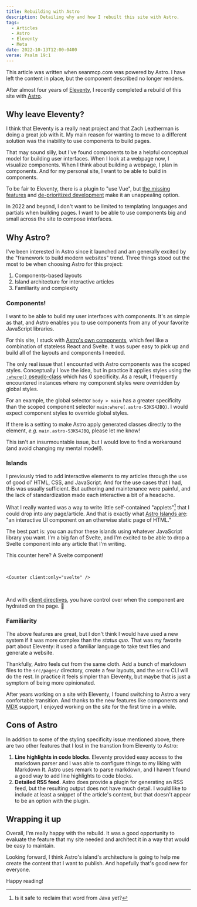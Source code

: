 ```yaml
---
title: Rebuilding with Astro
description: Detailing why and how I rebuilt this site with Astro.
tags:
  - Articles
  - Astro
  - Eleventy
  - Meta
date: 2022-10-13T12:00-0400
verse: Psalm 19:1
---
```


<call-out type="warn">

This article was written when seanmcp.com was powered by Astro. I have left the
content in place, but the component described no longer renders.

</call-out>

After almost four years of [Eleventy](https://11ty.dev), I recently completed a
rebuild of this site with [Astro](https://astro.build).

## Why leave Eleventy?

I think that Eleventy is a really neat project and that Zach Leatherman is doing
a great job with it. My main reason for wanting to move to a different solution
was the inability to use components to build pages.

That may sound silly, but I've found components to be a helpful conceptual model
for building user interfaces. When I look at a webpage now, I visualize
components. When I think about building a webpage, I plan in components. And for
my personal site, I want to be able to build in components.

To be fair to Eleventy, there is a plugin to "use Vue", but
[the missing features](https://github.com/11ty/eleventy-plugin-vue#not-yet-available)
and
[de-prioritized development](https://github.com/11ty/eleventy-plugin-vue/commits/master)
make it an unappealing option.

In 2022 and beyond, I don't want to be limited to templating languages and
partials when building pages. I want to be able to use components big and small
across the site to compose interfaces.

## Why Astro?

I've been interested in Astro since it launched and am generally excited by the
"framework to build modern websites" trend. Three things stood out the most to
be when choosing Astro for this project:

1. Components-based layouts
1. Island architecture for interactive articles
1. Familiarity and complexity

### Components!

I want to be able to build my user interfaces with components. It's as simple as
that, and Astro enables you to use components from any of your favorite
JavaScript libraries.

For this site, I stuck with
[Astro's own components](https://docs.astro.build/en/core-concepts/astro-components/),
which feel like a combination of stateless React and Svelte. It was super easy
to pick up and build all of the layouts and components I needed.

The only real issue that I encounted with Astro components was the scoped
styles. Conceptually I love the idea, but in practice it applies styles using
the
[`:where()` pseudo-class](https://developer.mozilla.org/en-US/docs/Web/CSS/:where)
which has 0 specificity. As a result, I frequently encountered instances where
my component styles were overridden by global styles.

For an example, the global selector `body > main` has a greater specificity than
the scoped component selector `main:where(.astro-S3KS4JBQ)`. I would expect
component styles to override global styles.

<call-out type="info">

If there is a setting to make Astro apply generated classes directly to the
element, _e.g._ `main.astro-S3KS4JBQ`, please let me know!

</call-out>

This isn't an insurmountable issue, but I would love to find a workaround (and
avoid changing my mental model!).

### Islands

I previously tried to add interactive elements to my articles through the use of
good ol' HTML, CSS, and JavaScript. And for the use cases that I had, this was
usually sufficient. But authoring and maintenance were painful, and the lack of
standardization made each interactive a bit of a headache.

What I really wanted was a way to write little self-contained "applets"[^1] that
I could drop into any page/article. And that is exactly what
[Astro Islands are](https://docs.astro.build/en/concepts/islands/): "an
interactive UI component on an otherwise static page of HTML."

The best part is: you can author these islands using whatever JavaScript library
you want. I'm a big fan of Svelte, and I'm excited to be able to drop a Svelte
component into any article that I'm writing.

This counter here? A Svelte component!

<br />

```
<Counter client:only="svelte" />
```

<br />

And with
[client directives](https://docs.astro.build/en/reference/directives-reference/#client-directives),
you have control over when the component are hydrated on the page.
<e-moji>🚰</e-moji>

### Familiarity

The above features are great, but I don't think I would have used a new system
if it was more complex than the _status quo_. That was my favorite part about
Eleventy: it used a familiar language to take text files and generate a website.

Thankfully, Astro feels cut from the same cloth. Add a bunch of markdown files
to the `src/pages/` directory, create a few layouts, and the `astro` CLI will do
the rest. In practice it feels simpler than Eleventy, but maybe that is just a
symptom of being more opinionated.

After years working on a site with Eleventy, I found switching to Astro a very
confortable transition. And thanks to the new features like components and
[MDX](https://mdxjs.com/) support, I enjoyed working on the site for the first
time in a while.

## Cons of Astro

In addition to some of the styling specificity issue mentioned above, there are
two other features that I lost in the transtion from Eleventy to Astro:

1. **Line highlights in code blocks**. Eleventy provided easy access to the
   markdown parser and I was able to configure things to my liking with Markdown
   It. Astro uses remark to parse markdown, and I haven't found a good way to
   add line highlights to code blocks.
2. **Detailed RSS feed**. Astro does provide a plugin for generating an RSS
   feed, but the resulting output does not have much detail. I would like to
   include at least a snippet of the article's content, but that doesn't appear
   to be an option with the plugin.

## Wrapping it up

Overall, I'm really happy with the rebuild. It was a good opportunity to
evaluate the feature that my site needed and architect it in a way that would be
easy to maintain.

Looking forward, I think Astro's island's architecture is going to help me
create the content that I want to publish. And hopefully that's good new for
everyone.

Happy reading!

[^1]: Is it safe to reclaim that word from Java yet?
